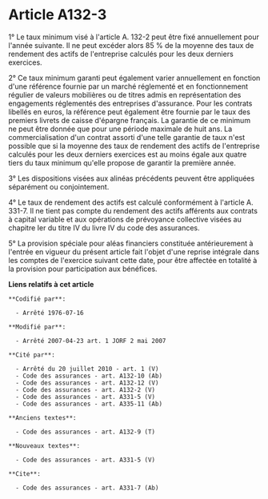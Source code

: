 # Article A132-3

1° Le taux minimum visé à l'article A. 132-2 peut être fixé annuellement pour l'année suivante. Il ne peut excéder alors 85 %
de la moyenne des taux de rendement des actifs de l'entreprise calculés pour les deux derniers exercices.

2° Ce taux minimum garanti peut également varier annuellement en fonction d'une référence fournie par un marché réglementé et
en fonctionnement régulier de valeurs mobilières ou de titres admis en représentation des engagements réglementés des
entreprises d'assurance. Pour les contrats libellés en euros, la référence peut également être fournie par le taux des
premiers livrets de caisse d'épargne français. La garantie de ce minimum ne peut être donnée que pour une période maximale de
huit ans. La commercialisation d'un contrat assorti d'une telle garantie de taux n'est possible que si la moyenne des taux de
rendement des actifs de l'entreprise calculés pour les deux derniers exercices est au moins égale aux quatre tiers du taux
minimum qu'elle propose de garantir la première année.

3° Les dispositions visées aux alinéas précédents peuvent être appliquées séparément ou conjointement.

4° Le taux de rendement des actifs est calculé conformément à l'article A. 331-7. Il ne tient pas compte du rendement des
actifs afférents aux contrats à capital variable et aux opérations de prévoyance collective visées au chapitre Ier du titre
IV du livre IV du code des assurances.

5° La provision spéciale pour aléas financiers constituée antérieurement à l'entrée en vigueur du présent article fait
l'objet d'une reprise intégrale dans les comptes de l'exercice suivant cette date, pour être affectée en totalité à la
provision pour participation aux bénéfices.

**Liens relatifs à cet article**

	**Codifié par**:

	  - Arrêté 1976-07-16

	**Modifié par**:

	  - Arrêté 2007-04-23 art. 1 JORF 2 mai 2007

	**Cité par**:

	  - Arrêté du 20 juillet 2010 - art. 1 (V)
	  - Code des assurances - art. A132-10 (Ab)
	  - Code des assurances - art. A132-12 (V)
	  - Code des assurances - art. A132-2 (V)
	  - Code des assurances - art. A331-5 (V)
	  - Code des assurances - art. A335-11 (Ab)

	**Anciens textes**:

	  - Code des assurances - art. A132-9 (T)

	**Nouveaux textes**:

	  - Code des assurances - art. A331-5 (V)

	**Cite**:

	  - Code des assurances - art. A331-7 (Ab)
